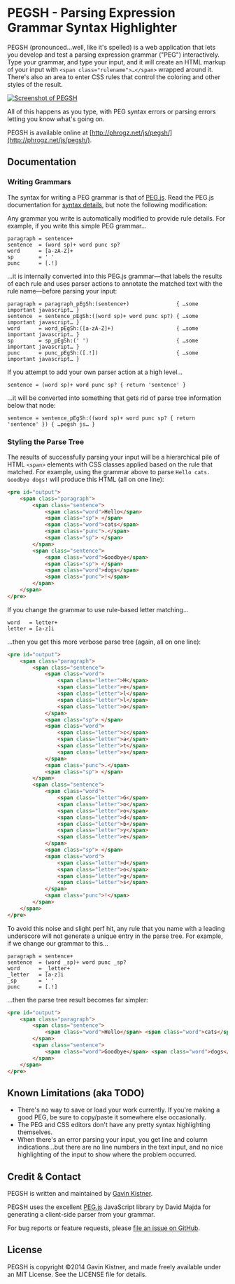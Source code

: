 # PEGSH - Parsing Expression Grammar Syntax Highlighter

PEGSH (pronounced…well, like it's spelled) is a web application that lets you develop and test a parsing expression grammar ("PEG") interactively. Type your grammar, and type your input, and it will create an HTML markup of your input with `<span class="rulename">…</span>` wrapped around it. There's also an area to enter CSS rules that control the coloring and other styles of the result.

[![Screenshot of PEGSH](https://raw.github.com/Phrogz/PEGSH/master/screenshot.jpg)](http://phrogz.net/js/pegsh/)

All of this happens as you type, with PEG syntax errors or parsing errors letting you know what's going on.

PEGSH is available online at [http://phrogz.net/js/pegsh/](http://phrogz.net/js/pegsh/).

## Documentation

### Writing Grammars

The syntax for writing a PEG grammar is that of [PEG.js][1]. Read the PEG.js documentation for [syntax details](http://pegjs.majda.cz/documentation#grammar-syntax-and-semantics), but note the following modification:

Any grammar you write is automatically modified to provide rule details. For example, if you write this simple PEG grammar…

~~~
paragraph = sentence+
sentence  = (word sp)+ word punc sp?
word      = [a-zA-Z]+
sp        = ' '
punc      = [.!]
~~~

…it is internally converted into this PEG.js grammar—that labels the results of each rule and uses parser actions to annotate the matched text with the rule name—before parsing your input:

~~~
paragraph = paragraph_pEgSh:(sentence+)               { …some important javascript… }
sentence  = sentence_pEgSh:((word sp)+ word punc sp?) { …some important javascript… }
word      = word_pEgSh:([a-zA-Z]+)                    { …some important javascript… }
sp        = sp_pEgSh:(' ')                            { …some important javascript… }
punc      = punc_pEgSh:([.!])                         { …some important javascript… }
~~~

If you attempt to add your own parser action at a high level…

~~~
sentence = (word sp)+ word punc sp? { return 'sentence' }
~~~

…it will be converted into something that gets rid of parse tree information below that node:

~~~
sentence = sentence_pEgSh:((word sp)+ word punc sp? { return 'sentence' }) { …pegsh js… }
~~~

### Styling the Parse Tree

The results of successfully parsing your input will be a hierarchical pile of HTML `<span>` elements with CSS classes applied based on the rule that matched. For example, using the grammar above to parse `Hello cats. Goodbye dogs!` will produce this HTML (all on one line):

~~~~ html
<pre id="output">
	<span class="paragraph">
		<span class="sentence">
			<span class="word">Hello</span>
			<span class="sp"> </span>
			<span class="word">cats</span>
			<span class="punc">.</span>
			<span class="sp"> </span>
		</span>
		<span class="sentence">
			<span class="word">Goodbye</span>
			<span class="sp"> </span>
			<span class="word">dogs</span>
			<span class="punc">!</span>
		</span>
	</span>
</pre>
~~~~

If you change the grammar to use rule-based letter matching…

~~~~
word   = letter+
letter = [a-z]i
~~~~

…then you get this more verbose parse tree (again, all on one line):

~~~~ html
<pre id="output">
	<span class="paragraph">
		<span class="sentence">
			<span class="word">
				<span class="letter">H</span>
				<span class="letter">e</span>
				<span class="letter">l</span>
				<span class="letter">l</span>
				<span class="letter">o</span>
			</span>
			<span class="sp"> </span>
			<span class="word">
				<span class="letter">c</span>
				<span class="letter">a</span>
				<span class="letter">t</span>
				<span class="letter">s</span>
			</span>
			<span class="punc">.</span>
			<span class="sp"> </span>
		</span>
		<span class="sentence">
			<span class="word">
				<span class="letter">G</span>
				<span class="letter">o</span>
				<span class="letter">o</span>
				<span class="letter">d</span>
				<span class="letter">b</span>
				<span class="letter">y</span>
				<span class="letter">e</span>
			</span>
			<span class="sp"> </span>
			<span class="word">
				<span class="letter">d</span>
				<span class="letter">o</span>
				<span class="letter">g</span>
				<span class="letter">s</span>
			</span>
			<span class="punc">!</span>
		</span>
	</span>
</pre>
~~~~

To avoid this noise and slight perf hit, any rule that you name with a leading underscore will not generate a unique entry in the parse tree. For example, if we change our grammar to this…

~~~~
paragraph = sentence+
sentence  = (word _sp)+ word punc _sp?
word      = _letter+
_letter   = [a-z]i
_sp       = ' '
punc      = [.!]
~~~~

…then the parse tree result becomes far simpler:

~~~~ html
<pre id="output">
	<span class="paragraph">
		<span class="sentence">
			<span class="word">Hello</span> <span class="word">cats</span><span class="punctuation">.</span> 
		</span>
		<span class="sentence">
			<span class="word">Goodbye</span> <span class="word">dogs</span><span class="punctuation">!</span>
		</span>
	</span>
</pre>
~~~~

## Known Limitations (aka TODO)
* There's no way to save or load your work currently. If you're making a good PEG, be sure to copy/paste it somewhere else occasionally.
* The PEG and CSS editors don't have any pretty syntax highlighting themselves.
* When there's an error parsing your input, you get line and column indications…but there are no line numbers in the text input, and no nice highlighting of the input to show where the problem occurred.


## Credit & Contact
PEGSH is written and maintained by [Gavin Kistner](http://phrogz.net/).

PEGSH uses the excellent [PEG.js][1] JavaScript library by David Majda for generating a client-side parser from your grammar.

For bug reports or feature requests, please [file an issue on GitHub](https://github.com/Phrogz/PEGSH/issues).


## License
PEGSH is copyright ©2014 Gavin Kistner, and made freely available under an MIT License.
See the LICENSE file for details.

[1]: http://pegjs.majda.cz